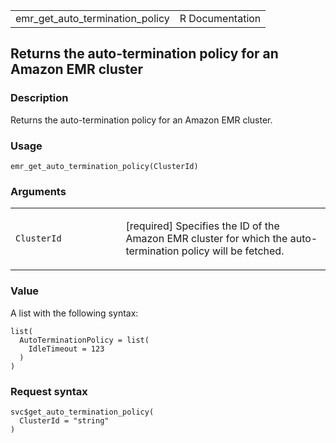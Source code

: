 <table style="width: 100%;">
<tbody>
<tr class="odd">
<td>emr_get_auto_termination_policy</td>
<td style="text-align: right;">R Documentation</td>
</tr>
</tbody>
</table>

## Returns the auto-termination policy for an Amazon EMR cluster

### Description

Returns the auto-termination policy for an Amazon EMR cluster.

### Usage

    emr_get_auto_termination_policy(ClusterId)

### Arguments

<table>
<colgroup>
<col style="width: 35%" />
<col style="width: 65%" />
</colgroup>
<tbody>
<tr class="odd">
<td><code
id="emr_get_auto_termination_policy_:_ClusterId">ClusterId</code></td>
<td><p>[required] Specifies the ID of the Amazon EMR cluster for which
the auto-termination policy will be fetched.</p></td>
</tr>
</tbody>
</table>

### Value

A list with the following syntax:

    list(
      AutoTerminationPolicy = list(
        IdleTimeout = 123
      )
    )

### Request syntax

    svc$get_auto_termination_policy(
      ClusterId = "string"
    )
